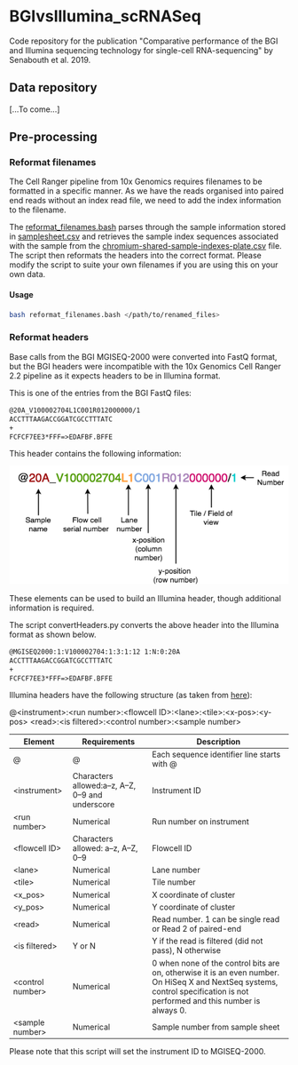 # BGIvsIllumina_scRNASeq
Code repository for the publication "Comparative performance of the BGI and Illumina sequencing technology for single-cell RNA-sequencing" by Senabouth et al. 2019.

## Data repository
[...To come...]

## Pre-processing
### Reformat filenames
The Cell Ranger pipeline from 10x Genomics requires filenames to be formatted in a specific manner. As we have the reads organised into paired end reads without an index read file, we need to add the index information to the filename.

The [reformat_filenames.bash](bash/reformat_filenames.bash) parses through the sample information stored in [samplesheet.csv](metadata/samplesheet.csv) and retrieves the sample index sequences associated with the sample from the [chromium-shared-sample-indexes-plate.csv](metadata/chromium-shared-sample-indexes-plate.csv) file. The script then reformats the headers into the correct format. Please modify the script to suite your own filenames if you are using this on your own data.

#### Usage
```bash
bash reformat_filenames.bash </path/to/renamed_files>
```

### Reformat headers
Base calls from the BGI MGISEQ-2000 were converted into FastQ format, but the BGI headers were incompatible with the 10x Genomics Cell Ranger 2.2 pipeline as it expects headers to be in Illumina format.

This is one of the entries from the BGI FastQ files:
```
@20A_V100002704L1C001R012000000/1
ACCTTTAAGACCGGATCGCCTTTATC
+
FCFCF7EE3*FFF=>EDAFBF.BFFE
```

This header contains the following information:

![Elements of a BGI header](BGI_HeaderStructure.png)

These elements can be used to build an Illumina header, though additional information is required.

The script convertHeaders.py converts the above header into the Illumina format as shown below. 

```
@MGISEQ2000:1:V100002704:1:3:1:12 1:N:0:20A
ACCTTTAAGACCGGATCGCCTTTATC
+
FCFCF7EE3*FFF=>EDAFBF.BFFE
```

Illumina headers have the following structure (as taken from [here](http://support.illumina.com/content/dam/illumina-support/help/BaseSpaceHelp_v2/Content/Vault/Informatics/Sequencing_Analysis/BS/swSEQ_mBS_FASTQFiles.htm)):

@\<instrument>:\<run number>:\<flowcell ID>:\<lane>:\<tile>:\<x-pos>:\<y-pos> \<read>:\<is filtered>:\<control number>:\<sample number>

| Element          | Requirements                                    | Description                                                                                                                                                                 |
|------------------|-------------------------------------------------|-----------------------------------------------------------------------------------------------------------------------------------------------------------------------------|
| @                | @                                               | Each sequence identifier line starts with @                                                                                                                                 |
| \<instrument\>     | Characters allowed:a–z, A–Z, 0–9 and underscore | Instrument ID                                                                                                                                                               |
| \<run number>    | Numerical                                       | Run number on instrument                                                                                                                                                    |
| \<flowcell ID>    | Characters allowed: a–z, A–Z, 0–9               | Flowcell ID                                                                                                                                                                 |
| \<lane>           | Numerical                                       | Lane number                                                                                                                                                                 |
| \<tile>           | Numerical                                       | Tile number                                                                                                                                                                 |
| \<x_pos>          | Numerical                                       | X coordinate of cluster                                                                                                                                                     |
| \<y_pos>          | Numerical                                       | Y coordinate of cluster                                                                                                                                                     |
| \<read>           | Numerical                                       | Read number. 1 can be single read or Read 2 of paired-end                                                                                                                   |
| \<is filtered>    | Y or N                                          | Y if the read is filtered (did not pass), N otherwise                                                                                                                       |
| \<control number> | Numerical                                       | 0 when none of the control bits are on, otherwise it is an even number. On HiSeq X and NextSeq systems, control specification is not performed and this number is always 0. |
| \<sample number>  | Numerical                                       | Sample number from sample sheet                                                             
           
Please note that this script will set the instrument ID to MGISEQ-2000.

